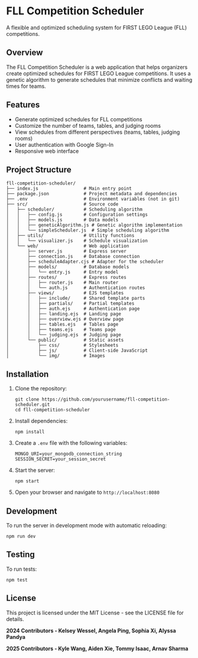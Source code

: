 # FLL Competition Scheduler

A flexible and optimized scheduling system for FIRST LEGO League (FLL) competitions.

## Overview

The FLL Competition Scheduler is a web application that helps organizers create optimized schedules for FIRST LEGO League competitions. It uses a genetic algorithm to generate schedules that minimize conflicts and waiting times for teams.

## Features

- Generate optimized schedules for FLL competitions
- Customize the number of teams, tables, and judging rooms
- View schedules from different perspectives (teams, tables, judging rooms)
- User authentication with Google Sign-In
- Responsive web interface

## Project Structure

```
fll-competition-scheduler/
├── index.js                 # Main entry point
├── package.json             # Project metadata and dependencies
├── .env                     # Environment variables (not in git)
├── src/                     # Source code
│   ├── scheduler/           # Scheduling algorithm
│   │   ├── config.js        # Configuration settings
│   │   ├── models.js        # Data models
│   │   ├── geneticAlgorithm.js # Genetic algorithm implementation
│   │   └── simpleScheduler.js  # Simple scheduling algorithm
│   ├── utils/               # Utility functions
│   │   └── visualizer.js    # Schedule visualization
│   └── web/                 # Web application
│       ├── server.js        # Express server
│       ├── connection.js    # Database connection
│       ├── scheduleAdapter.cjs # Adapter for the scheduler
│       ├── models/          # Database models
│       │   └── entry.js     # Entry model
│       ├── routes/          # Express routes
│       │   ├── router.js    # Main router
│       │   └── auth.js      # Authentication routes
│       ├── views/           # EJS templates
│       │   ├── include/     # Shared template parts
│       │   ├── partials/    # Partial templates
│       │   ├── auth.ejs     # Authentication page
│       │   ├── landing.ejs  # Landing page
│       │   ├── overview.ejs # Overview page
│       │   ├── tables.ejs   # Tables page
│       │   ├── teams.ejs    # Teams page
│       │   └── judging.ejs  # Judging page
│       └── public/          # Static assets
│           ├── css/         # Stylesheets
│           ├── js/          # Client-side JavaScript
│           └── img/         # Images
```

## Installation

1. Clone the repository:

   ```
   git clone https://github.com/yourusername/fll-competition-scheduler.git
   cd fll-competition-scheduler
   ```

2. Install dependencies:

   ```
   npm install
   ```

3. Create a `.env` file with the following variables:

   ```
   MONGO_URI=your_mongodb_connection_string
   SESSION_SECRET=your_session_secret
   ```

4. Start the server:

   ```
   npm start
   ```

5. Open your browser and navigate to `http://localhost:8080`

## Development

To run the server in development mode with automatic reloading:

```
npm run dev
```

## Testing

To run tests:

```
npm test
```

## License

This project is licensed under the MIT License - see the LICENSE file for details.

**2024 Contributors - Kelsey Wessel, Angela Ping, Sophia Xi, Alyssa Pandya**

**2025 Contributors - Kyle Wang, Aiden Xie, Tommy Isaac, Arnav Sharma**
